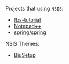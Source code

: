 Projects that using `NSIS`:
* [fbs-tutorial](https://github.com/mherrmann/fbs-tutorial)
* [Notepad++](https://github.com/notepad-plus-plus/notepad-plus-plus/tree/master/PowerEditor/installer)
* [spring/spring](https://github.com/spring/spring/tree/develop/installer)

NSIS Themes:
* [BiuSetup](https://github.com/Watch-Later/BiuSetup)
